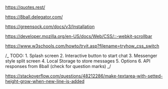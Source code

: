 https://quotes.rest/

https://8ball.delegator.com/

https://greensock.com/docs/v3/Installation

https://developer.mozilla.org/en-US/docs/Web/CSS/::-webkit-scrollbar

https://www.w3schools.com/howto/tryit.asp?filename=tryhow_css_switch

/_
TODO: 1. Splash screen 2. Interactive button to start chat 3. Messenger style split screen 4. Local Storage to store messages 5. Options 6. API responses from 8ball (check for question marks)
_/

https://stackoverflow.com/questions/48212286/make-textarea-with-setted-height-grow-when-new-line-is-added
